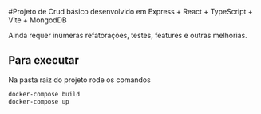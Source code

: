 #Projeto de Crud básico desenvolvido em Express + React + TypeScript + Vite + MongodDB

Ainda requer inúmeras refatorações, testes, features e outras melhorias.

## Para executar

Na pasta raiz do projeto rode os comandos 
```bash
docker-compose build
docker-compose up
